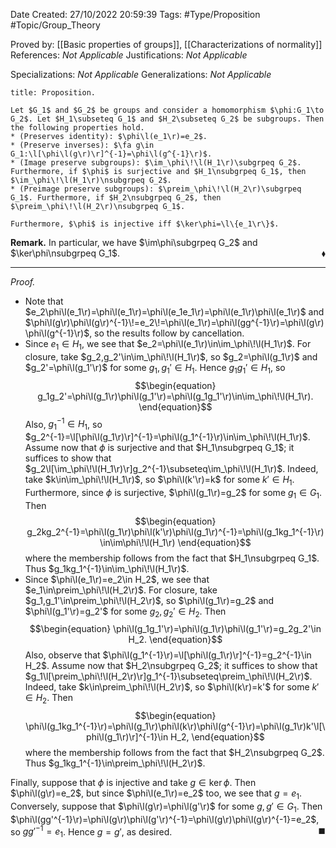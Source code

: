 <div class="topSpace"></div>

Date Created: 27/10/2022 20:59:39
Tags: #Type/Proposition #Topic/Group_Theory

Proved by: [[Basic properties of groups]], [[Characterizations of normality]]
References: <i>Not Applicable</i>
Justifications: <i>Not Applicable</i>

Specializations: <i>Not Applicable</i>
Generalizations: <i>Not Applicable</i>

``` ad-Proposition
title: Proposition.

Let $G_1$ and $G_2$ be groups and consider a homomorphism $\phi:G_1\to G_2$. Let $H_1\subseteq G_1$ and $H_2\subseteq G_2$ be subgroups. Then the following properties hold.
* (Preserves identity): $\phi\l(e_1\r)=e_2$.
* (Preserve inverses): $\fa g\in G_1:\l[\phi\l(g\r)\r]^{-1}=\phi\l(g^{-1}\r)$.
* (Image preserve subgroups): $\im_\phi\!\l(H_1\r)\subgrpeq G_2$. Furthermore, if $\phi$ is surjective and $H_1\nsubgrpeq G_1$, then $\im_\phi\!\l(H_1\r)\nsubgrpeq G_2$.
* (Preimage preserve subgroups): $\preim_\phi\!\l(H_2\r)\subgrpeq G_1$. Furthermore, if $H_2\nsubgrpeq G_2$, then $\preim_\phi\!\l(H_2\r)\nsubgrpeq G_1$.

Furthermore, $\phi$ is injective iff $\ker\phi=\l\{e_1\r\}$.

```

<b>Remark.</b> In particular, we have $\im\phi\subgrpeq G_2$ and $\ker\phi\nsubgrpeq G_1$.<span style="float:right;">$\blacklozenge$</span>

---

<i>Proof.</i> 
* Note that $e_2\phi\l(e_1\r)=\phi\l(e_1\r)=\phi\l(e_1e_1\r)=\phi\l(e_1\r)\phi\l(e_1\r)$ and $\phi\l(g\r)\phi\l(g\r)^{-1}\!=e_2\!=\phi\l(e_1\r)=\phi\l(gg^{-1}\r)=\phi\l(g\r)\phi\l(g^{-1}\r)$, so the results follow by cancellation.
* Since $e_1\in H_1$, we see that $e_2=\phi\l(e_1\r)\in\im_\phi\!\l(H_1\r)$. For closure, take $g_2,g_2'\in\im_\phi\!\l(H_1\r)$, so $g_2=\phi\l(g_1\r)$ and $g_2'=\phi\l(g_1'\r)$ for some $g_1,g_1'\in H_1$. Hence $g_1g_1'\in H_1$, so
    $$\begin{equation}
        g_1g_2'=\phi\l(g_1\r)\phi\l(g_1'\r)=\phi\l(g_1g_1'\r)\in\im_\phi\!\l(H_1\r).
    \end{equation}$$
Also, $g_1^{-1}\in H_1$, so $g_2^{-1}=\l[\phi\l(g_1\r)\r]^{-1}=\phi\l(g_1^{-1}\r)\in\im_\phi\!\l(H_1\r)$. Assume now that $\phi$ is surjective and that $H_1\nsubgrpeq G_1$; it suffices to show that $g_2\l[\im_\phi\!\l(H_1\r)\r]g_2^{-1}\subseteq\im_\phi\!\l(H_1\r)$. Indeed, take $k\in\im_\phi\!\l(H_1\r)$, so $\phi\l(k'\r)=k$ for some $k'\in H_1$. Furthermore, since $\phi$ is surjective, $\phi\l(g_1\r)=g_2$ for some $g_1\in G_1$. Then
$$\begin{equation}
    g_2kg_2^{-1}=\phi\l(g_1\r)\phi\l(k'\r)\phi\l(g_1\r)^{-1}=\phi\l(g_1kg_1^{-1}\r)\in\im\phi\!\l(H_1\r)
\end{equation}$$
where the membership follows from the fact that $H_1\nsubgrpeq G_1$. Thus $g_1kg_1^{-1}\in\im_\phi\!\l(H_1\r)$.
* Since $\phi\l(e_1\r)=e_2\in H_2$, we see that $e_1\in\preim_\phi\!\l(H_2\r)$. For closure, take $g_1,g_1'\in\preim_\phi\!\l(H_2\r)$, so $\phi\l(g_1\r)=g_2$ and $\phi\l(g_1'\r)=g_2'$ for some $g_2,g_2'\in H_2$. Then
    $$\begin{equation}
        \phi\l(g_1g_1'\r)=\phi\l(g_1\r)\phi\l(g_1'\r)=g_2g_2'\in H_2.
    \end{equation}$$
Also, observe that $\phi\l(g_1^{-1}\r)=\l[\phi\l(g_1\r)\r]^{-1}=g_2^{-1}\in H_2$. Assume now that $H_2\nsubgrpeq G_2$; it suffices to show that $g_1\l[\preim_\phi\!\l(H_2\r)\r]g_1^{-1}\subseteq\preim_\phi\!\l(H_2\r)$. Indeed, take $k\in\preim_\phi\!\l(H_2\r)$, so $\phi\l(k\r)=k'$ for some $k'\in H_2$. Then
$$\begin{equation}
    \phi\l(g_1kg_1^{-1}\r)=\phi\l(g_1\r)\phi\l(k\r)\phi\l(g^{-1}\r)=\phi\l(g_1\r)k'\l[\phi\l(g_1\r)\r]^{-1}\in H_2,
\end{equation}$$
where the membership follows from the fact that $H_2\nsubgrpeq G_2$. Thus $g_1kg_1^{-1}\in\preim_\phi\!\l(H_2\r)$.

Finally, suppose that $\phi$ is injective and take $g\in\ker\phi$. Then $\phi\l(g\r)=e_2$, but since $\phi\l(e_1\r)=e_2$ too, we see that $g=e_1$. Conversely, suppose that $\phi\l(g\r)=\phi\l(g'\r)$ for some $g,g'\in G_1$. Then $\phi\l(gg'^{-1}\r)=\phi\l(g\r)\phi\l(g'\r)^{-1}=\phi\l(g\r)\phi\l(g\r)^{-1}=e_2$, so $gg'^{-1}=e_1$. Hence $g=g'$, as desired.<span style="float:right;">$\blacksquare$</span>
